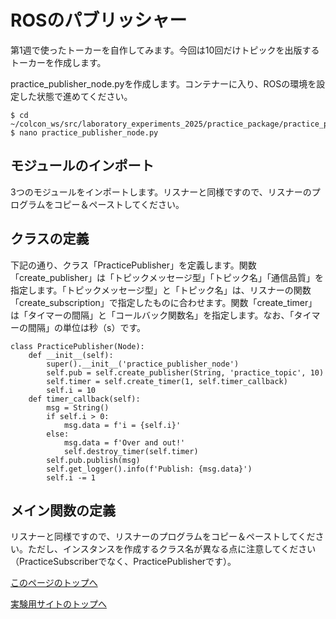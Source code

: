 # ROSのパブリッシャー
第1週で使ったトーカーを自作してみます。今回は10回だけトピックを出版するトーカーを作成します。

practice_publisher_node.pyを作成します。コンテナーに入り、ROSの環境を設定した状態で進めてください。

```
$ cd ~/colcon_ws/src/laboratory_experiments_2025/practice_package/practice_package
$ nano practice_publisher_node.py
```

## モジュールのインポート
3つのモジュールをインポートします。リスナーと同様ですので、リスナーのプログラムをコピー＆ペーストしてください。

## クラスの定義
下記の通り、クラス「PracticePublisher」を定義します。関数「create_publisher」は「トピックメッセージ型」「トピック名」「通信品質」を指定します。「トピックメッセージ型」と「トピック名」は、リスナーの関数「create_subscription」で指定したものに合わせます。関数「create_timer」は「タイマーの間隔」と「コールバック関数名」を指定します。なお、「タイマーの間隔」の単位は秒（s）です。

```
class PracticePublisher(Node):
    def __init__(self):
        super().__init__('practice_publisher_node')
        self.pub = self.create_publisher(String, 'practice_topic', 10)
        self.timer = self.create_timer(1, self.timer_callback)
        self.i = 10
    def timer_callback(self):
        msg = String()
        if self.i > 0:
            msg.data = f'i = {self.i}'
        else:
            msg.data = f'Over and out!'
            self.destroy_timer(self.timer)
        self.pub.publish(msg)
        self.get_logger().info(f'Publish: {msg.data}')
        self.i -= 1
```

## メイン関数の定義
リスナーと同様ですので、リスナーのプログラムをコピー＆ペーストしてください。ただし、インスタンスを作成するクラス名が異なる点に注意してください（PracticeSubscriberでなく、PracticePublisherです）。

[このページのトップへ](#)

[実験用サイトのトップへ](https://stl-apu.github.io/laboratory_experiments/)
